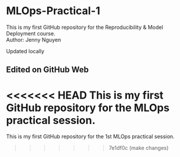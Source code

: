 # MLOps-Practical-1
This is my first GitHub repository for the Reproducibility & Model Deployment course.  
Author: Jenny Nguyen

Updated locally

## Edited on GitHub Web
<<<<<<< HEAD
This is my first GitHub repository for the MLOps practical session.
=======
This is my first GitHub repository for the 1st MLOps practical session.
>>>>>>> 7e1df0c (make changes)
